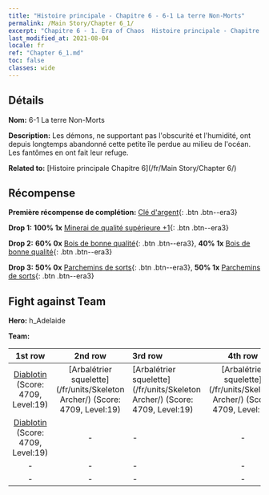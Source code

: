 ```yaml
---
title: "Histoire principale - Chapitre 6 - 6-1 La terre Non-Morts"
permalink: /Main Story/Chapter 6_1/
excerpt: "Chapitre 6 - 1. Era of Chaos  Histoire principale - Chapitre 6_1. 6-1 La terre Non-Morts"
last_modified_at: 2021-08-04
locale: fr
ref: "Chapter 6_1.md"
toc: false
classes: wide
---
```


## Détails

 **Nom:** 6-1 La terre Non-Morts

 **Description:** Les démons, ne supportant pas l'obscurité et l'humidité, ont depuis longtemps abandonné cette petite île perdue au milieu de l'océan. Les fantômes en ont fait leur refuge.

 **Related to:** [Histoire principale Chapitre 6](/fr/Main Story/Chapter 6/)

## Récompense

 **Première récompense de complétion:** [Clé d'argent](/ItemsFR/con_693/){: .btn .btn--era3}

 **Drop 1:** **100% 1x** [Minerai de qualité supérieure +1](/ItemsFR/mat_19/){: .btn .btn--era3}

 **Drop 2:** **60% 0x** [Bois de bonne qualité](/ItemsFR/mat_13/){: .btn .btn--era3}, **40% 1x** [Bois de bonne qualité](/ItemsFR/mat_13/){: .btn .btn--era3}

 **Drop 3:** **50% 0x** [Parchemins de sorts](/ItemsFR/con_694/){: .btn .btn--era3}, **50% 1x** [Parchemins de sorts](/ItemsFR/con_694/){: .btn .btn--era3}


## Fight against Team
 **Hero:** h_Adelaide

 **Team:**


  | 1st row | 2nd row | 3rd row | 4th row |
  |:----:|:----:|:----|:----:|
  | [Diablotin](/fr/units/Imp/) (Score: 4709, Level:19)  | [Arbalétrier squelette](/fr/units/Skeleton Archer/) (Score: 4709, Level:19)  | [Arbalétrier squelette](/fr/units/Skeleton Archer/) (Score: 4709, Level:19)  | [Arbalétrier squelette](/fr/units/Skeleton Archer/) (Score: 4709, Level:19)  |
  | [Diablotin](/fr/units/Imp/) (Score: 4709, Level:19)  | - | - | - |
  | - | - | - | - |
  | - | - | - | - |


